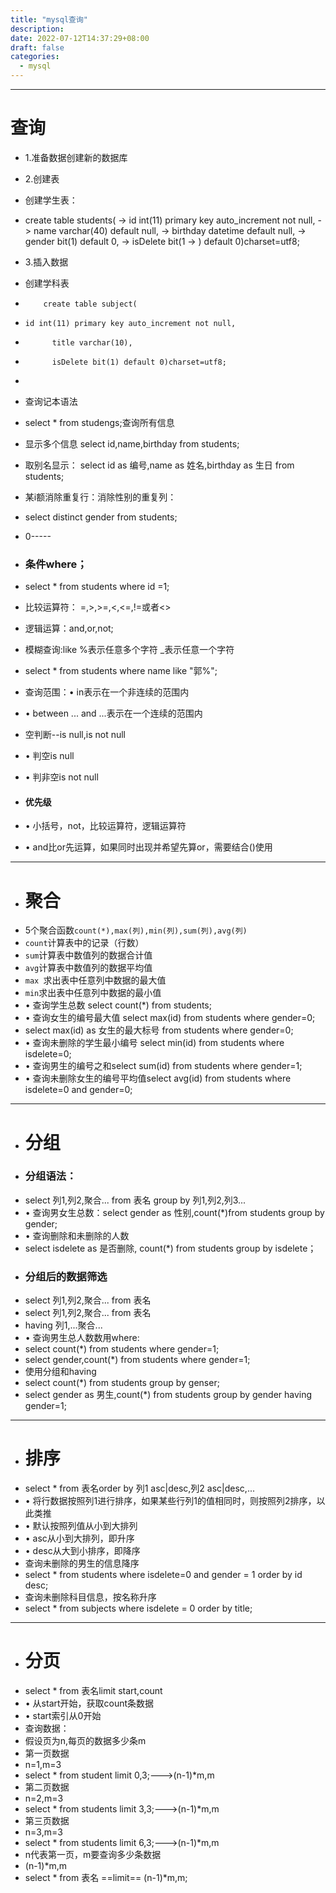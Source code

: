 ```yaml
---
title: "mysql查询"
description: 
date: 2022-07-12T14:37:29+08:00
draft: false
categories:
  - mysql
---
```

<!--more-->
----
# 查询
- 1.准备数据创建新的数据库
- 2.创建表
- 创建学生表：
- create table students(
      -> id int(11) primary key auto_increment not null,
      -> name varchar(40) default null,
      -> birthday datetime default null,
      -> gender bit(1) default 0,
      -> isDelete bit(1
      -> ) default 0)charset=utf8;

- 3.插入数据
- 创建学科表
-         create table subject(
-     id int(11) primary key auto_increment not null,
-           title varchar(10),
-           isDelete bit(1) default 0)charset=utf8;
-           

- 查询记本语法
- select * from studengs;查询所有信息
- 显示多个信息 select id,name,birthday from students;
- 取别名显示： select id as 编号,name as 姓名,birthday as 生日 from students;
- 某i额消除重复行：消除性别的重复列：
- select distinct gender from students;
- 0-----
- ### 条件where；
- select * from students where id =1;
- 比较运算符： =,>,>=,<,<=,!=或者<>
- 逻辑运算：and,or,not;
- 模糊查询:like  %表示任意多个字符  _表示任意一个字符
- select * from students where name like "郭%";

- 查询范围：•	in表示在一个非连续的范围内
- •	between ... and ...表示在一个连续的范围内
- 空判断--is null,is not null
- •	判空is null
- •	判非空is not null
- #### 优先级
- •	小括号，not，比较运算符，逻辑运算符
- •	and比or先运算，如果同时出现并希望先算or，需要结合()使用
- ---
- # 聚合
- 5个聚合函数`count(*),max(列),min(列),sum(列),avg(列)`
- `count`计算表中的记录（行数）
- `sum`计算表中数值列的数据合计值
- `avg`计算表中数值列的数据平均值
- `max `求出表中任意列中数据的最大值
- `min`求出表中任意列中数据的最小值
- •	查询学生总数  select count(*) from students;
- •	查询女生的编号最大值 select max(id) from students where gender=0;
- select max(id) as 女生的最大标号 from students where gender=0;
- •	查询未删除的学生最小编号 select min(id) from students where isdelete=0;
- •	查询男生的编号之和select sum(id) from students where gender=1;
- •	查询未删除女生的编号平均值select avg(id) from students where isdelete=0 and gender=0;
- ---
- # 分组
- ### 分组语法：
- select 列1,列2,聚合... from 表名 group by 列1,列2,列3...
- •	查询男女生总数：select gender as 性别,count(*)from students group by gender;
- •	查询删除和未删除的人数
- select isdelete as 是否删除, count(*)  from students group by isdelete；
- ###  分组后的数据筛选
- select 列1,列2,聚合... from 表名
- select 列1,列2,聚合... from 表名
- having 列1,...聚合...
- •	查询男生总人数数用where:
- select count(*)
from students
where gender=1;
- select gender,count(*) from students where gender=1;
- 使用分组和having
- select count(*) from students group by genser;
- select gender as 男生,count(*) from students group by gender having gender=1;
- ----
- # 排序
- select * from 表名order by 列1 asc|desc,列2 asc|desc,...
- •	将行数据按照列1进行排序，如果某些行列1的值相同时，则按照列2排序，以此类推
- •	默认按照列值从小到大排列
- •	asc从小到大排列，即升序
- •	desc从大到小排序，即降序
- 查询未删除的男生的信息降序
- select * from students where isdelete=0 and gender = 1 order by id desc;
- 查询未删除科目信息，按名称升序
- select * from subjects where isdelete = 0 order by title;
- ----
- # 分页
- select * from 表名limit start,count
- •	从start开始，获取count条数据
- •	start索引从0开始
- 查询数据：
- 假设页为n,每页的数据多少条m
- 第一页数据
- n=1,m=3
- select * from student limit 0,3;--->(n-1)*m,m
- 第二页数据
- n=2,m=3
- select * from students limit 3,3;--->(n-1)*m,m
- 第三页数据
- n=3,m=3
- select * from students limit 6,3;--->(n-1)*m,m
- n代表第一页，m要查询多少条数据
- (n-1)*m,m
- select * from 表名 ==limit== (n-1)*m,m;